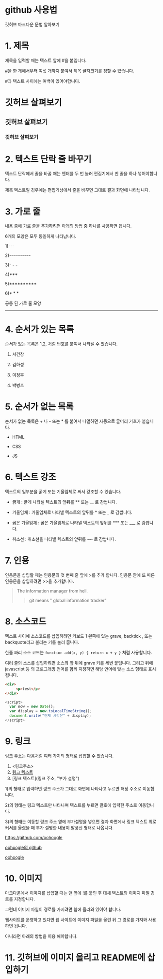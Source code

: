# github 사용법

깃허브 마크다운 문법 알아보기
 
# 1. 제목

제목을 입력할 때는 텍스트 앞에 #을 붙입니다. 

#을 한 개에서부터 여섯 개까지 붙여서 제목 글자크기를 정할 수 있습니다. 

#과 텍스트 사이에는 여백이 있어야합니다.

# 깃허브 살펴보기
## 깃허브 살펴보기
### 깃허브 살펴보기



# 2. 텍스트 단락 줄 바꾸기

텍스트 단락에서 줄을 바꿀 때는 엔터를 두 번 눌러 편집기에서 빈 줄을 하나 넣어야합니다.

제목 텍스트일 경우에는 편집기상에서 줄을 바꾸면 그대로 결과 화면에 나타납니다.


# 3. 가로 줄

내용 중에 가로 줄을 추가하려면 아래의 방법 중 하나를 사용하면 됩니다.

6개의 모양은 모두 동일하게 나타납니다.

1)---

2)-----------

3)- - -

4)***

5)**********

6)* * *

공통 된 가로 줄 모양

---

# 4. 순서가 있는 목록

순서가 있는 목록은 1,2, 처럼 번호를 붙여서 나타낼 수 있습니다.

1. 서건창

2. 김하성

3. 이정후

4. 박병호

# 5. 순서가 없는 목록

순서가 없는 목록은 + 나 - 또는 * 를 붙여서 나열하면 자동으로 글머리 기호가 붙습니다.

- HTML

+ CSS

* JS

# 6. 텍스트 강조

텍스트의 일부분을 굵게 또는 기울임체로 써서 강조할 수 있습니다.

- 굵게 : 굵게 나타낼 텍스트의 앞뒤를 ** 또는 __ 로 감쌉니다.

- 기울임체 : 기울임체로 나타낼 텍스트의 앞뒤를 * 또는 _ 로 감쌉니다.

- 굵은 기울임체 : 굵은 기울임체로 나타낼 텍스트의 앞뒤를 *** 또는 ___ 로 감쌉니다.

- 취소선 : 취소선을 나타낼 텍스트의 앞뒤를 ~~ 로 감쌉니다.

# 7. 인용

인용문을 삽입할 때는 인용문의 첫 번째 줄 앞에 >를 추가 합니다. 인용문 안에 또 따른 인용문을 삽입하려면 >>을 추가합니다.

> The information manager from hell.
>> git means " global information tracker"


# 8. 소스코드

텍스트 사이에 소스코드를 삽입하려면 키보드 1 왼쪽에 있는 grave, backtick , 또는 backquote라고 불리는 키를 눌러 줍니다.

한줄 짜리 소스 코드는 `function add(x, y) { return x + y }` 처럼 사용합니다.

여러 줄의 소스를 삽입하려면 소스의 앞 뒤에 grave 키를 세번 붙입니다. 그리고 뒤에 javascript 등 의 프로그래밍 언어를 함께 지정하면 해당 언어에 맞는 소스 형태로 표시 됩니다.

```html
<div>
     <p>test</p>
</div>
```

```javascript
<script>
  var now = new Date();
  var display = new.toLocalTimeString();
  document.write("현재 시각은" + display);
</script>
```

# 9. 링크

링크 주소는 다음처럼 여러 가지의 형태로 삽입할 수 있습니다.

1) <링크주소>
2) [링크 텍스트](링크주소)
3) [링크 텍스트](링크 주소, "부가 설명")

1)의 형태로 입력하면 링크 주소가 그대로 화면에 나타나고 누르면 해당 주소로 이동합니다.

2)의 형태는 링크 텍스트만 나타나며 텍스트를 누르면 괄호에 입력한 주소로 이동합니다.

3)의 형태는 이동할 링크 주소 옆에 부가설명을 넣으면 결과 화면에서 링크 텍스트 위로 커서를 올렸을 때 부가 설명한 내용이 말풍선 형태로 나옵니다.

<https://github.com/oohoogle>

[oohoogle의 github](https://github.com/oohoogle)

[oohoogle](https://github.com/oohoogle, "oohoogle의 github")

# 10. 이미지

마크다운에서 이미지를 삽입할 때는 맨 앞에 !를 붙인 후 대체 텍스트와 이미지 파일 경로를 지정합니다.

그런데 이미지 파일이 경로를 가지려면 웹에 올라와 있어야 합니다.

웹사이트를 운영하고 있다면 웹 사이트에 이미지 파일을 올린 뒤 그 경로를 가져와 사용하면 됩니다.

아니라면 아래의 방법을 이용 해야합니다.

# 11. 깃허브에 이미지 올리고 README에 삽입하기

